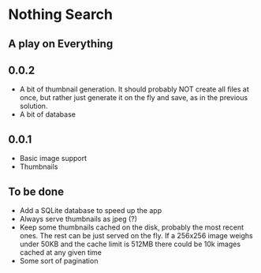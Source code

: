 # Nothing Search

## A play on Everything

## 0.0.2

- A bit of thumbnail generation. It should probably NOT create all files at once, but rather just generate it on the fly and save, as in the previous solution.
- A bit of database

## 0.0.1

- Basic image support
- Thumbnails

## To be done

- Add a SQLite database to speed up the app
- Always serve thumbnails as jpeg (?)
- Keep some thumbnails cached on the disk, probably the most recent ones. The rest can be just served on the fly. If a 256x256 image weighs under 50KB and the cache limit is 512MB there could be 10k images cached at any given time
- Some sort of pagination
